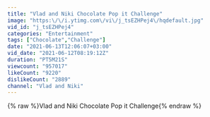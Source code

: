 ```yaml
---
title: "Vlad and Niki Chocolate Pop it Challenge"
image: "https:\/\/i.ytimg.com\/vi\/j_tsEZHPej4\/hqdefault.jpg"
vid_id: "j_tsEZHPej4"
categories: "Entertainment"
tags: ["Chocolate","Challenge"]
date: "2021-06-13T12:06:07+03:00"
vid_date: "2021-06-12T08:19:12Z"
duration: "PT5M21S"
viewcount: "957017"
likeCount: "9220"
dislikeCount: "2889"
channel: "Vlad and Niki"
---
```

{% raw %}Vlad and Niki Chocolate Pop it Challenge{% endraw %}
